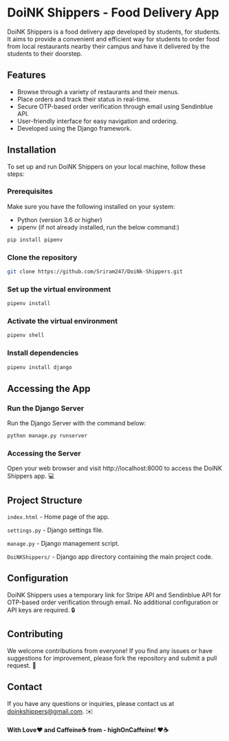 # DoiNK Shippers - Food Delivery App

DoiNK Shippers is a food delivery app developed by students, for students. It aims to provide a convenient and efficient way for students to order food from local restaurants nearby their campus and have it delivered by the students to their doorstep.

## Features

- Browse through a variety of restaurants and their menus.
- Place orders and track their status in real-time.
- Secure OTP-based order verification through email using Sendinblue API.
- User-friendly interface for easy navigation and ordering.
- Developed using the Django framework.

## Installation

To set up and run DoiNK Shippers on your local machine, follow these steps:

### Prerequisites

Make sure you have the following installed on your system:

- Python (version 3.6 or higher)
- pipenv (if not already installed, run the below command:)
```bash
pip install pipenv
```

### Clone the repository

```bash
git clone https://github.com/Sriram247/DoiNk-Shippers.git
```

### Set up the virtual environment

```bash
pipenv install
```

### Activate the virtual environment

```bash
pipenv shell
```

### Install dependencies

```bash
pipenv install django
```

## Accessing the App

### Run the Django Server

Run the Django Server with the command below:
```bash
python manage.py runserver
```

### Accessing the Server

Open your web browser and visit http://localhost:8000 to access the DoiNK Shippers app. 💻

## Project Structure

`index.html` - Home page of the app.

`settings.py` - Django settings file.

`manage.py` - Django management script.

`DoiNKShippers/` - Django app directory containing the main project code.

## Configuration

DoiNK Shippers uses a temporary link for Stripe API and Sendinblue API for OTP-based order verification through email. No additional configuration or API keys are required. 🔒

## Contributing

We welcome contributions from everyone! If you find any issues or have suggestions for improvement, please fork the repository and submit a pull request. 🚀

## Contact
If you have any questions or inquiries, please contact us at doinkshippers@gmail.com. ✉️

#### With Love❤️ and Caffeine☕️ from - highOnCaffeine! ❤️☕️

